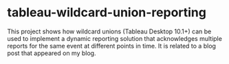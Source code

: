 # tableau-wildcard-union-reporting
This project shows how wildcard unions (Tableau Desktop 10.1+) can be used to implement a dynamic reporting solution that acknowledges multiple reports for the same event at different points in time. It is related to a blog post that appeared on my blog.
